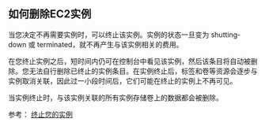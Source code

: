 ## 如何删除EC2实例

当您决定不再需要实例时，可以终止该实例。实例的状态一旦变为 shutting-down 或 terminated，就不再产生与该实例相关的费用。

在您终止实例之后，短时间内仍可在控制台中看见该实例，然后该条目将自动被删除。您无法自行删除已终止的实例条目。在实例终止后，标签和卷等资源会逐步与实例取消关联，因此过一小段时间后，它们可能在终止的实例上不再可见。

当实例终止时，与该实例关联的所有实例存储卷上的数据都会被删除。

参考： [终止您的实例](http://docs.aws.amazon.com/zh_cn/AWSEC2/latest/UserGuide/terminating-instances.html)